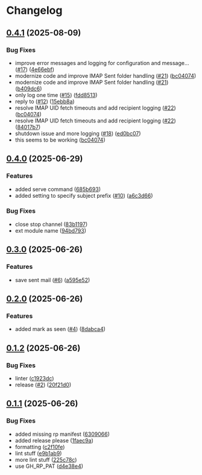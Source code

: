 # Changelog

## [0.4.1](https://github.com/MeKo-Christian/mail-reflector/compare/v0.4.0...v0.4.1) (2025-08-09)


### Bug Fixes

* improve error messages and logging for configuration and message… ([#17](https://github.com/MeKo-Christian/mail-reflector/issues/17)) ([4e66ebf](https://github.com/MeKo-Christian/mail-reflector/commit/4e66ebf4d483e9170a7fe188bb8c8b69c17f0d58))
* modernize code and improve IMAP Sent folder handling ([#21](https://github.com/MeKo-Christian/mail-reflector/issues/21)) ([bc04074](https://github.com/MeKo-Christian/mail-reflector/commit/bc040742a57a224c95d7a52f7a8354ebb9de156c))
* modernize code and improve IMAP Sent folder handling ([#21](https://github.com/MeKo-Christian/mail-reflector/issues/21)) ([b409dc6](https://github.com/MeKo-Christian/mail-reflector/commit/b409dc6e9ce55ffd7cec32ed6e1e031a92775f55))
* only log one time ([#15](https://github.com/MeKo-Christian/mail-reflector/issues/15)) ([fdd8513](https://github.com/MeKo-Christian/mail-reflector/commit/fdd8513d8ca3cfaf9f35de46b91fc52edf993948))
* reply to ([#12](https://github.com/MeKo-Christian/mail-reflector/issues/12)) ([15ebb8a](https://github.com/MeKo-Christian/mail-reflector/commit/15ebb8aa62724fbfdb6eeac67dc364e6169e95c0))
* resolve IMAP UID fetch timeouts and add recipient logging ([#22](https://github.com/MeKo-Christian/mail-reflector/issues/22)) ([bc04074](https://github.com/MeKo-Christian/mail-reflector/commit/bc040742a57a224c95d7a52f7a8354ebb9de156c))
* resolve IMAP UID fetch timeouts and add recipient logging ([#22](https://github.com/MeKo-Christian/mail-reflector/issues/22)) ([84017b7](https://github.com/MeKo-Christian/mail-reflector/commit/84017b70ac0a82873048ea4dfbc1ff6ebae0346e))
* shutdown issue and more logging ([#18](https://github.com/MeKo-Christian/mail-reflector/issues/18)) ([ed0bc07](https://github.com/MeKo-Christian/mail-reflector/commit/ed0bc07b8af94e119070fb17e0a034f437a2b39f))
* this seems to be working ([bc04074](https://github.com/MeKo-Christian/mail-reflector/commit/bc040742a57a224c95d7a52f7a8354ebb9de156c))

## [0.4.0](https://github.com/MeKo-Christian/mail-reflector/compare/v0.3.0...v0.4.0) (2025-06-29)


### Features

* added serve command ([685b693](https://github.com/MeKo-Christian/mail-reflector/commit/685b6938dd8c0e35ebdf533af0440ea91530a12c))
* added setting to specify subject prefix ([#10](https://github.com/MeKo-Christian/mail-reflector/issues/10)) ([a6c3d66](https://github.com/MeKo-Christian/mail-reflector/commit/a6c3d66191c0025807eff904c7729173b7b34fa5))


### Bug Fixes

* close stop channel ([83b1197](https://github.com/MeKo-Christian/mail-reflector/commit/83b119798fa9833abb5ab2aeac0a9f89ebc624b6))
* ext module name ([94bd793](https://github.com/MeKo-Christian/mail-reflector/commit/94bd7939669037637303b03da0e9b94580d9782e))

## [0.3.0](https://github.com/MeKo-Christian/mail-reflector/compare/v0.2.0...v0.3.0) (2025-06-26)


### Features

* save sent mail ([#6](https://github.com/MeKo-Christian/mail-reflector/issues/6)) ([a595e52](https://github.com/MeKo-Christian/mail-reflector/commit/a595e52be64208298c1ea483e330351ab984caa9))

## [0.2.0](https://github.com/MeKo-Christian/mail-reflector/compare/v0.1.2...v0.2.0) (2025-06-26)


### Features

* added mark as seen ([#4](https://github.com/MeKo-Christian/mail-reflector/issues/4)) ([8dabca4](https://github.com/MeKo-Christian/mail-reflector/commit/8dabca4b9ede335dd6d5c1aa8efb52806a56d1f0))

## [0.1.2](https://github.com/MeKo-Christian/mail-reflector/compare/v0.1.1...v0.1.2) (2025-06-26)


### Bug Fixes

* linter ([c1923dc](https://github.com/MeKo-Christian/mail-reflector/commit/c1923dc33e03d9b6a0d3ba93f71f73f6719ca9da))
* release ([#2](https://github.com/MeKo-Christian/mail-reflector/issues/2)) ([20f21d0](https://github.com/MeKo-Christian/mail-reflector/commit/20f21d048660a008804c4b9ea45b5fdee5b27b11))

## [0.1.1](https://github.com/MeKo-Christian/mail-reflector/compare/v0.1.0...v0.1.1) (2025-06-26)


### Bug Fixes

* added missing rp manifest ([6309066](https://github.com/MeKo-Christian/mail-reflector/commit/6309066e6946ba83620a5c58000e77821f295b05))
* added release please ([1faec9a](https://github.com/MeKo-Christian/mail-reflector/commit/1faec9a22ece779ec8c4d8adda225074980311f4))
* formatting ([c2f10fe](https://github.com/MeKo-Christian/mail-reflector/commit/c2f10fec4f4af32ea659d43e0d6e4843f2f37019))
* lint stuff ([e9b1ab9](https://github.com/MeKo-Christian/mail-reflector/commit/e9b1ab92b40eed049b1c75be30af3fb5fdee1f4d))
* more lint stuff ([225c78c](https://github.com/MeKo-Christian/mail-reflector/commit/225c78c5a721d4083ab41756ea3f077f5c2cc8f3))
* use GH_RP_PAT ([d4e38e4](https://github.com/MeKo-Christian/mail-reflector/commit/d4e38e4016de5f00d785a70dd3a42899ba70d994))
